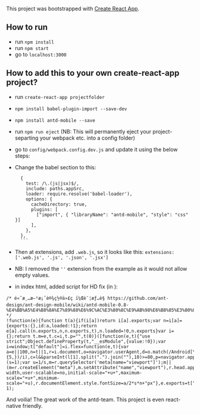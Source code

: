 This project was bootstrapped with [Create React App](https://github.com/facebookincubator/create-react-app).


## How to run 

- run `npm install`
- run `npm start`
- go to `localhost:3000`

## How to add this to your own create-react-app project?

- run `create-react-app projectfolder`

- `npm install babel-plugin-import --save-dev`

- `npm install antd-mobile --save`

- run `npm run eject` (NB: This will permanently eject your project- separting your webpack etc. into a config folder)

- go to `config/webpack.config.dev.js` and update it using the below steps:

- Change the babel section to this:
	```
      {
        test: /\.(js|jsx)$/,
        include: paths.appSrc,
        loader: require.resolve('babel-loader'),
        options: {
          cacheDirectory: true,
          plugins: [
            ["import", { "libraryName": "antd-mobile", "style": "css" }]
          ],
        },
      },
      ```
- Then at extensions, add `.web.js`, so it looks like this: `extensions: ['.web.js', '.js', '.json', '.jsx']`

- NB: I removed the `''` extension from the example as it would not allow empty values.

- in index html, added script for HD fix (in <head></head>):

```
/* é«˜æ¸…æ–¹æ¡ˆè®¾ç½®ä»£ç ï¼Œè¯¦æƒ…è§ https://github.com/ant-design/ant-design-mobile/wiki/antd-mobile-0.8-%E4%BB%A5%E4%B8%8A%E7%89%88%E6%9C%AC%E3%80%8C%E9%AB%98%E6%B8%85%E3%80%8D%E6%96%B9%E6%A1%88%E8%AE%BE%E7%BD%AE */
!function(e){function t(a){if(i[a])return i[a].exports;var n=i[a]={exports:{},id:a,loaded:!1};return e[a].call(n.exports,n,n.exports,t),n.loaded=!0,n.exports}var i={};return t.m=e,t.c=i,t.p="",t(0)}([function(e,t){"use strict";Object.defineProperty(t,"__esModule",{value:!0});var i=window;t["default"]=i.flex=function(e,t){var a=e||100,n=t||1,r=i.document,o=navigator.userAgent,d=o.match(/Android[\S\s]+AppleWebkit\/(\d{3})/i),l=o.match(/U3\/((\d+|\.){5,})/i),c=l&&parseInt(l[1].split(".").join(""),10)>=80,p=navigator.appVersion.match(/(iphone|ipad|ipod)/gi),s=i.devicePixelRatio||1;p||d&&d[1]>534||c||(s=1);var u=1/s,m=r.querySelector('meta[name="viewport"]');m||(m=r.createElement("meta"),m.setAttribute("name","viewport"),r.head.appendChild(m)),m.setAttribute("content","width=device-width,user-scalable=no,initial-scale="+u+",maximum-scale="+u+",minimum-scale="+u),r.documentElement.style.fontSize=a/2*s*n+"px"},e.exports=t["default"]}]);flex(100, 1);
```


And voilia! The great work of the antd-team. This project is even react-native friendly.